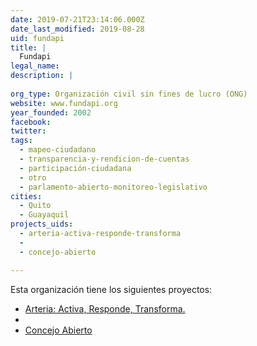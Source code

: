 ```yaml
---
date: 2019-07-21T23:14:06.000Z
date_last_modified: 2019-08-28
uid: fundapi
title: |
  Fundapi
legal_name: 
description: |
  
org_type: Organización civil sin fines de lucro (ONG)
website: www.fundapi.org
year_founded: 2002
facebook: 
twitter: 
tags:
  - mapeo-ciudadano
  - transparencia-y-rendicion-de-cuentas
  - participación-ciudadana
  - otro
  - parlamento-abierto-monitoreo-legislativo
cities: 
  - Quito
  - Guayaquil
projects_uids:
  - arteria-activa-responde-transforma
  - 
  - concejo-abierto

---
```


Esta organización tiene los siguientes proyectos:

- [Arteria: Activa, Responde, Transforma.](/proyectos/arteria-activa-responde-transforma)
- [](/proyectos/)
- [Concejo Abierto](/proyectos/concejo-abierto)
